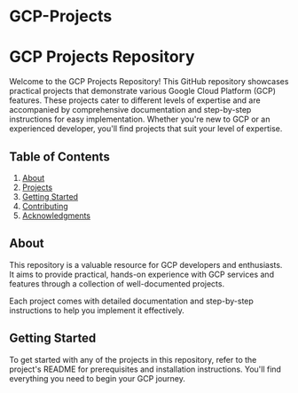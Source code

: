 # GCP-Projects

# GCP Projects Repository

Welcome to the GCP Projects Repository! This GitHub repository showcases practical projects that demonstrate various Google Cloud Platform (GCP) features. These projects cater to different levels of expertise and are accompanied by comprehensive documentation and step-by-step instructions for easy implementation. Whether you're new to GCP or an experienced developer, you'll find projects that suit your level of expertise.

## Table of Contents

1. [About](#about)
2. [Projects](#projects)
3. [Getting Started](#getting-started)
4. [Contributing](#contributing)
5. [Acknowledgments](#acknowledgments)

## About

This repository is a valuable resource for GCP developers and enthusiasts. It aims to provide practical, hands-on experience with GCP services and features through a collection of well-documented projects.

Each project comes with detailed documentation and step-by-step instructions to help you implement it effectively.

## Getting Started

To get started with any of the projects in this repository, refer to the project's README for prerequisites and installation instructions. You'll find everything you need to begin your GCP journey.

